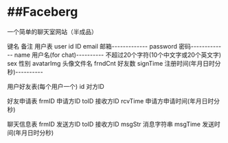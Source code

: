 ##Faceberg
======================
一个简单的聊天室网站（半成品）

键名		备注
用户表 user
	id			ID
	email		邮箱-------------
	password	密码-------------
	name		用户名(for chat)----------			不超过20个字符(10个中文字或20个英文字)
	sex			性别
	avatarImg	头像文件名
	frndCnt		好友数
	signTime	注册时间(年月日时分秒)----------
	
用户好友表(每个用户一个)
	id			对方ID
	
好友申请表
	frmID		申请方ID
	toID		接收方ID
	rcvTime		申请方申请时间(年月日时分秒)
	
聊天信息表
	frmID		发送方ID
	toID		接收方ID
	msgStr		消息字符串
	msgTime		发送时间(年月日时分秒)
